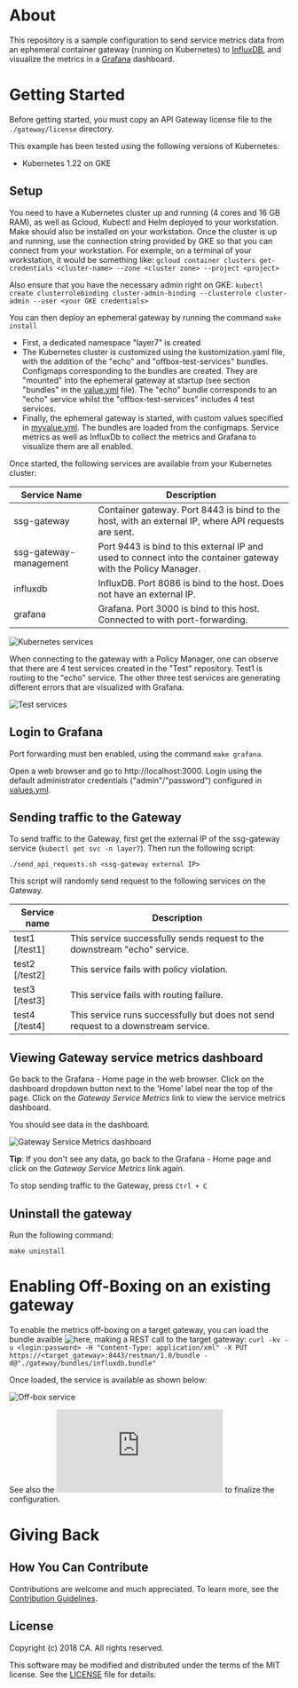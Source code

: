 # About
This repository is a sample configuration to send service metrics data from an ephemeral container gateway (running on Kubernetes) to [InfluxDB](https://www.influxdata.com), and visualize the metrics in a [Grafana](https://grafana.com) dashboard.

# Getting Started
Before getting started, you must copy an API Gateway license file to the `./gateway/license` directory.

This example has been tested using the following versions of Kubernetes:
* Kubernetes 1.22 on GKE

## Setup
You need to have a Kubernetes cluster up and running (4 cores and 16 GB RAM), as well as Gcloud, Kubectl and Helm deployed to your workstation. Make should also be installed on your workstation.
Once the cluster is up and running, use the connection string provided by GKE so that you can connect from your workstation. For exemple, on a terminal of your workstation, it would be something like:
`gcloud container clusters get-credentials <cluster-name> --zone <cluster zone> --project <project>`

Also ensure that you have the necessary admin right on GKE:
`kubectl create clusterrolebinding cluster-admin-binding --clusterrole cluster-admin --user <your GKE credentials>`

You can then deploy an ephemeral gateway by running the command 
`make install`

* First, a dedicated namespace "layer7" is created
* The Kubernetes cluster is customized using the kustomization.yaml file, with the addition of the "echo" and "offbox-test-services" bundles. Configmaps corresponding to the bundles are created. They are "mounted" into the ephemeral gateway at startup (see section "bundles" in the [value.yml](https://github.com/CAAPIM/apim-charts/blob/stable/charts/gateway/values.yaml) file). The "echo" bundle corresponds to an "echo" service whilst the "offbox-test-services" includes 4 test services.
* Finally, the ephemeral gateway is started, with custom values specified in [myvalue.yml](./helm/myvalues.yaml). The bundles are loaded from the configmaps. Service metrics as well as InfluxDb to collect the metrics and Grafana to visualize them are all enabled.

Once started, the following services are available from your Kubernetes cluster:

| Service Name | Description |
| --------|---------|
| ssg-gateway | Container gateway. Port 8443 is bind to the host, with an external IP, where API requests are sent. |
| ssg-gateway-management | Port 9443 is bind to this external IP and used to connect into the container gateway with the Policy Manager. |
| influxdb | InfluxDB. Port 8086 is bind to the host. Does not have an external IP. |
| grafana | Grafana. Port 3000 is bind to this host. Connected to with port-forwarding. |

![Kubernetes services](./img/services.png)

When connecting to the gateway with a Policy Manager, one can observe that there are 4 test services created in the "Test" repository. Test1 is routing to the "echo" service. The other three test services are generating different errors that are visualized with Grafana.

![Test services](./img/testServices.png)

## Login to Grafana
Port forwarding must ben enabled, using the command `make grafana`.

Open a web browser and go to http://localhost:3000. Login using the default administrator credentials ("admin"/"password") configured in [values.yml](https://github.com/CAAPIM/apim-charts/blob/stable/charts/gateway/values.yaml). 

## Sending traffic to the Gateway
To send traffic to the Gateway, first get the external IP of the ssg-gateway service (`kubectl get svc -n layer7`). Then run the following script:

`./send_api_requests.sh <ssg-gateway external IP>`

This script will randomly send request to the following services on the Gateway.

| Service name | Description |
| --------|--------- |
| test1 [/test1] | This service successfully sends request to the downstream "echo" service. |
| test2 [/test2] | This service fails with policy violation. |
| test3 [/test3] | This service fails with routing failure. |
| test4 [/test4] | This service runs successfully but does not send request to a downstream service. |

## Viewing Gateway service metrics dashboard
Go back to the Grafana - Home page in the web browser. Click on the dashboard dropdown button next to the 'Home' label near the top of the page. Click on the *Gateway Service Metrics* link to view the service metrics dashboard.

You should see data in the dashboard.

![Gateway Service Metrics dashboard](./img/dashboard.png)

**Tip**: If you don't see any data, go back to the Grafana - Home page and click on the *Gateway Service Metrics* link again.

To stop sending traffic to the Gateway, press `Ctrl + C`

## Uninstall the gateway
Run the following command:

`make uninstall`

# Enabling Off-Boxing on an existing gateway
To enable the metrics off-boxing on a target gateway, you can load the bundle avaible ![here](./gateway/bundles/influxdb.bundle), making a REST call to the target gateway: 
`curl -kv -u <login:password> -H "Content-Type: application/xml" -X PUT https://<target_gateway>:8443/restman/1.0/bundle -d@"./gateway/bundles/influxdb.bundle"`

Once loaded, the service is available as shown below:

![Off-box service](./img/offbox.png)

See also the ![documentation](https://techdocs.broadcom.com/us/en/ca-enterprise-software/layer7-api-management/api-gateway/10-1/learning-center/overview-of-the-policy-manager/gateway-dashboard/configure-gateway-for-external-service-metrics.html) to finalize the configuration.

# Giving Back
## How You Can Contribute
Contributions are welcome and much appreciated. To learn more, see the [Contribution Guidelines][contributing].

## License

Copyright (c) 2018 CA. All rights reserved.

This software may be modified and distributed under the terms
of the MIT license. See the [LICENSE][license-link] file for details.


 [license-link]: /LICENSE
 [contributing]: /CONTRIBUTING.md
